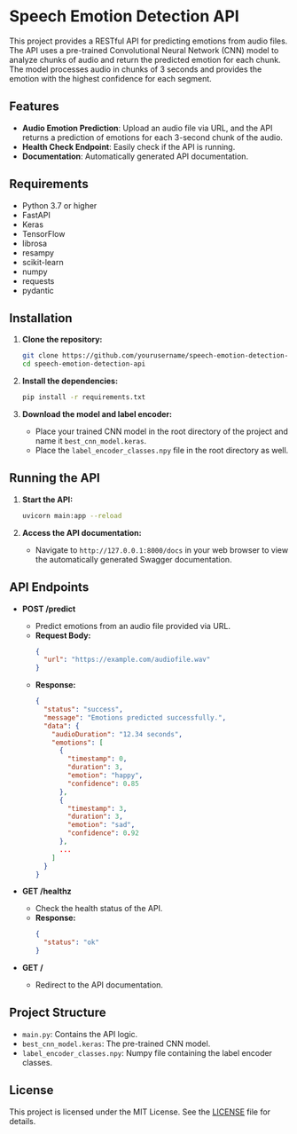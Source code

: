 
# Speech Emotion Detection API

This project provides a RESTful API for predicting emotions from audio files. The API uses a pre-trained Convolutional Neural Network (CNN) model to analyze chunks of audio and return the predicted emotion for each chunk. The model processes audio in chunks of 3 seconds and provides the emotion with the highest confidence for each segment.

## Features

- **Audio Emotion Prediction**: Upload an audio file via URL, and the API returns a prediction of emotions for each 3-second chunk of the audio.
- **Health Check Endpoint**: Easily check if the API is running.
- **Documentation**: Automatically generated API documentation.

## Requirements

- Python 3.7 or higher
- FastAPI
- Keras
- TensorFlow
- librosa
- resampy
- scikit-learn
- numpy
- requests
- pydantic

## Installation

1. **Clone the repository:**
   ```bash
   git clone https://github.com/yourusername/speech-emotion-detection-api.git
   cd speech-emotion-detection-api
   ```

2. **Install the dependencies:**
   ```bash
   pip install -r requirements.txt
   ```

3. **Download the model and label encoder:**
   - Place your trained CNN model in the root directory of the project and name it `best_cnn_model.keras`.
   - Place the `label_encoder_classes.npy` file in the root directory as well.

## Running the API

1. **Start the API:**
   ```bash
   uvicorn main:app --reload
   ```

2. **Access the API documentation:**
   - Navigate to `http://127.0.0.1:8000/docs` in your web browser to view the automatically generated Swagger documentation.

## API Endpoints

- **POST /predict**
  - Predict emotions from an audio file provided via URL.
  - **Request Body:**
    ```json
    {
      "url": "https://example.com/audiofile.wav"
    }
    ```
  - **Response:**
    ```json
    {
      "status": "success",
      "message": "Emotions predicted successfully.",
      "data": {
        "audioDuration": "12.34 seconds",
        "emotions": [
          {
            "timestamp": 0,
            "duration": 3,
            "emotion": "happy",
            "confidence": 0.85
          },
          {
            "timestamp": 3,
            "duration": 3,
            "emotion": "sad",
            "confidence": 0.92
          },
          ...
        ]
      }
    }
    ```

- **GET /healthz**
  - Check the health status of the API.
  - **Response:**
    ```json
    {
      "status": "ok"
    }
    ```

- **GET /**
  - Redirect to the API documentation.

## Project Structure

- `main.py`: Contains the API logic.
- `best_cnn_model.keras`: The pre-trained CNN model.
- `label_encoder_classes.npy`: Numpy file containing the label encoder classes.

## License

This project is licensed under the MIT License. See the [LICENSE](LICENSE) file for details.
